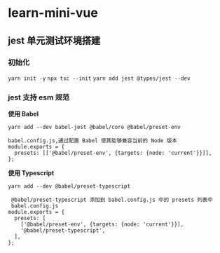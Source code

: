 # learn-mini-vue

## jest 单元测试环境搭建

### 初始化

`yarn init -y`
`npx tsc --init`
`yarn add jest @types/jest --dev`

### jest 支持 esm 规范

**使用 Babel**

```code
yarn add --dev babel-jest @babel/core @babel/preset-env

babel.config.js,通过配置 Babel 使其能够兼容当前的 Node 版本
module.exports = {
  presets: [['@babel/preset-env', {targets: {node: 'current'}}]],
};
```

**使用 Typescript**

```code
yarn add --dev @babel/preset-typescript

 @babel/preset-typescript 添加到 babel.config.js 中的 presets 列表中
 babel.config.js
module.exports = {
  presets: [
    ['@babel/preset-env', {targets: {node: 'current'}}],
    '@babel/preset-typescript',
  ],
};
```
